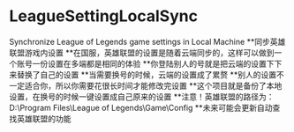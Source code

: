 # LeagueSettingLocalSync
Synchronize League of Legends game settings in Local Machine
**同步英雄联盟游戏内设置
**在国服，英雄联盟的设置是随着云端同步的，这样可以做到一个账号一份设置在多端都是相同的体验
**你登陆别人的号就是把云端的设置下下来替换了自己的设置
**当需要换号的时候，云端的设置成了累赘
**别人的设置不一定适合你，所以你需要花很长时间才能修改完设置
**这个项目就是备份了本地设置，在换号的时候一键设置成自己原来的设置
**注意！英雄联盟的路径为：D:\Program Files\League of Legends\Game\Config
**未来可能会更新自动查找英雄联盟的功能
